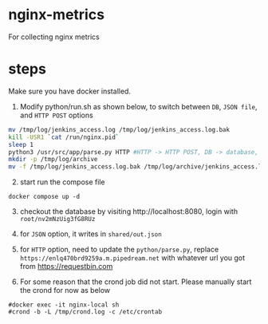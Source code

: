 # nginx-metrics
For collecting nginx metrics
# steps
Make sure you have docker installed.
1. Modify python/run.sh as shown below, to switch between `DB`, `JSON file`, and `HTTP POST` options
``` bash
mv /tmp/log/jenkins_access.log /tmp/log/jenkins_access.log.bak
kill -USR1 `cat /run/nginx.pid`
sleep 1
python3 /usr/src/app/parse.py HTTP #HTTP -> HTTP POST, DB -> database, JSON -> json file
mkdir -p /tmp/log/archive
mv -f /tmp/log/jenkins_access.log.bak /tmp/log/archive/jenkins_access.log.bak
```
2. start run the compose file

```
docker compose up -d
```
3. checkout the database by visiting http://localhost:8080, login with `root/nv2mNzUig3fG8RUz`
4. for `JSON` option, it writes in `shared/out.json`
5. for `HTTP` option, need to update the `python/parse.py`, replace `https://enlq470brd9259a.m.pipedream.net` with whatever url you got from https://requestbin.com

6. For some reason that the crond job did not start. Please manually start the crond for now as below
```
#docker exec -it nginx-local sh
#crond -b -L /tmp/crond.log -c /etc/crontab
```